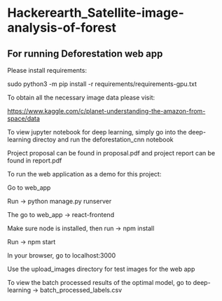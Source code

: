 # Hackerearth_Satellite-image-analysis-of-forest


## For running Deforestation web app
Please install requirements:

sudo python3 -m pip install -r requirements/requirements-gpu.txt

To obtain all the necessary image data please visit:

https://www.kaggle.com/c/planet-understanding-the-amazon-from-space/data

To view jupyter notebook for deep learning, simply go into the deep-learning directoy and run the deforestation_cnn notebook

Project proposal can be found in proposal.pdf and project report can be found in report.pdf

To run the web application as a demo for this project:

Go to web_app

Run -> python manage.py runserver

The go to web_app -> react-frontend

Make sure node is installed, then run -> npm install

Run -> npm start

In your browser, go to localhost:3000

Use the upload_images directory for test images for the web app

To view the batch processed results of the optimal model, go to deep-learning -> batch_processed_labels.csv
